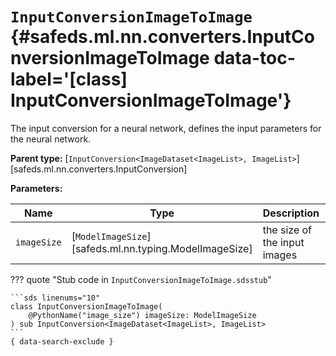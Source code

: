 [//]: # (DO NOT EDIT THIS FILE DIRECTLY. Instead, edit the corresponding stub file and execute `npm run docs:api`.)

# <code class="doc-symbol doc-symbol-class"></code> `InputConversionImageToImage` {#safeds.ml.nn.converters.InputConversionImageToImage data-toc-label='[class] InputConversionImageToImage'}

The input conversion for a neural network, defines the input parameters for the neural network.

**Parent type:** [`InputConversion<ImageDataset<ImageList>, ImageList>`][safeds.ml.nn.converters.InputConversion]

**Parameters:**

| Name | Type | Description | Default |
|------|------|-------------|---------|
| `imageSize` | [`ModelImageSize`][safeds.ml.nn.typing.ModelImageSize] | the size of the input images | - |

??? quote "Stub code in `InputConversionImageToImage.sdsstub`"

    ```sds linenums="10"
    class InputConversionImageToImage(
        @PythonName("image_size") imageSize: ModelImageSize
    ) sub InputConversion<ImageDataset<ImageList>, ImageList>
    ```
    { data-search-exclude }
